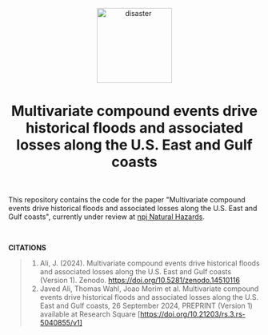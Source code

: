 <p align="center">
    <img src="https://github.com/javedali99/compound-flooding-impacts-usa-coastline/assets/15319503/b8cb6c25-3f0f-4788-bbcd-3387c6267e48" alt="disaster" width="150" height="150">
  </a>
  <h1 align="center">Multivariate compound events drive historical floods and associated losses along the U.S. East and Gulf coasts</h1>
</p>

<!--
<br>

<p align="center">
  <img src="https://github.com/javedali99/compound-flooding-impacts-usa-coastline/assets/15319503/89d1da7d-db26-42c9-815d-bdf33a352504" alt="flooding"/></a>
</p>
-->

</br>

This repository contains the code for the paper "Multivariate compound events drive historical floods and associated losses along the U.S. East and Gulf coasts", currently under review at [npj Natural Hazards](https://www.nature.com/npjnathazards/).

</br>

**CITATIONS**
>1. Ali, J. (2024). Multivariate compound events drive historical floods and associated losses along the U.S. East and Gulf coasts (Version 1). Zenodo. https://doi.org/10.5281/zenodo.14510116
>2. Javed Ali, Thomas Wahl, Joao Morim et al. Multivariate compound events drive historical floods and associated losses along the U.S. East and Gulf coasts, 26 September 2024, PREPRINT (Version 1) available at Research Square [https://doi.org/10.21203/rs.3.rs-5040855/v1]
